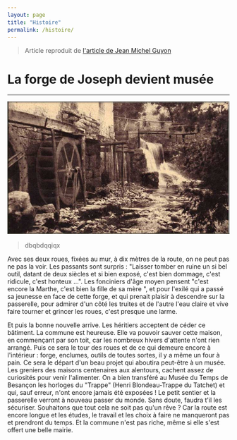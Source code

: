 ```yaml
---
layout: page
title: "Histoire"
permalink: /histoire/
---
```


>Article reproduit de [l'article de Jean Michel Guyon](http://jeanmichel.guyon.free.fr/monsite/affichage2/appelfoncine.htm )

# La forge de Joseph devient musée
----
![La forge](/assets/img/forge_j3.jpg)

>dbqbdqqiqx

Avec ses deux roues, fixées au mur, à dix mètres de la route, on ne peut pas ne pas la voir. Les passants sont surpris : "Laisser tomber en ruine un si bel outil, datant de deux siècles et si bien exposé, c'est bien dommage, c'est ridicule, c'est honteux …". Les fonciniers d'âge moyen pensent "c'est encore la Marthe, c'est bien la fille de sa mère ", et pour l'exilé qui a passé sa jeunesse en face de cette forge, et qui prenait plaisir à descendre sur la passerelle, pour admirer d'un côté les truites et de l'autre l'eau claire et vive faire tourner et grincer les roues, c'est presque une larme.

Et puis la bonne nouvelle arrive. Les héritiers acceptent de céder ce bâtiment. La commune est heureuse. Elle va pouvoir sauver cette maison, en commençant par son toit, car les nombreux hivers d'attente n'ont rien arrangé. Puis ce sera le tour des roues et de ce qui demeure encore à l'intérieur : forge, enclumes, outils de toutes sortes, il y a même un four à pain. Ce sera le départ d'un beau projet qui aboutira peut-être à un musée. Les greniers des maisons centenaires aux alentours, cachent assez de curiosités pour venir l'alimenter. On a bien transféré au Musée du Temps de Besançon les horloges du "Trappe" (Henri Blondeau-Trappe du Tatchet) et qui, sauf erreur, n'ont encore jamais été exposées ! Le petit sentier et la passerelle verront à nouveau passer du monde. Sans doute, faudra t'il les sécuriser. Souhaitons que tout cela ne soit pas qu'un rêve ? Car la route est encore longue et les études, le travail et les choix à faire ne manqueront pas et prendront du temps. Et la commune n'est pas riche, même si elle s'est offert une belle mairie.